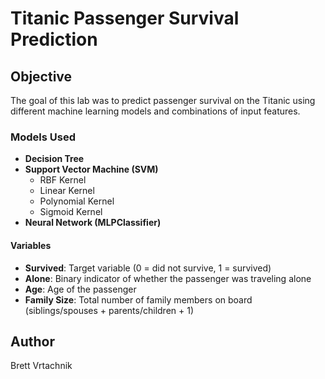 # **Titanic Passenger Survival Prediction**  

## **Objective**
The goal of this lab was to predict passenger survival on the Titanic using different machine learning models and combinations of input features.

### **Models Used**
- **Decision Tree**
- **Support Vector Machine (SVM)**  
  - RBF Kernel  
  - Linear Kernel  
  - Polynomial Kernel  
  - Sigmoid Kernel  
- **Neural Network (MLPClassifier)**

#### **Variables**
- **Survived**: Target variable (0 = did not survive, 1 = survived)  
- **Alone**: Binary indicator of whether the passenger was traveling alone  
- **Age**: Age of the passenger  
- **Family Size**: Total number of family members on board (siblings/spouses + parents/children + 1)


## **Author**  
Brett Vrtachnik  
